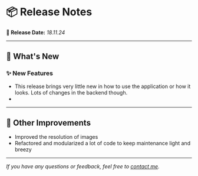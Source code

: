 # 📦 Release Notes

**📅 Release Date:** _18.11.24_

---

## 🚀 What's New

### ✨ New Features
- This release brings very little new in how to use the application or how it looks. Lots of changes in the backend though.
- 

---

## 🔧 Other Improvements
- Improved the resolution of images
- Refactored and modularized a lot of code to keep maintenance light and breezy


---

*If you have any questions or feedback, feel free to [contact me](mailto:magnus@overli.dev).*